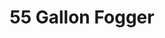 ---
layout: prop
title: 55 Gallon Fogger
categories: fog-machines
images: ["assets/fog-machines/55-gallon-fogger/Fogger 55 gal dry ice front view.JPG","assets/fog-machines/55-gallon-fogger/Fogger 55 gal dry ice side view.JPG"]
desc: null
---